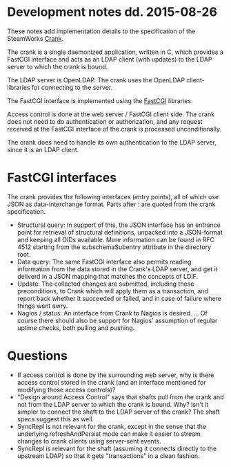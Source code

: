 # Development notes dd. 2015-08-26

These notes add implementation details to the specification of
the SteamWorks [Crank](http://steamworks.arpa2.net/spec/crank.html).

The crank is a single daemonized application, written in C, which
provides a FastCGI interface and acts as an LDAP client (with
updates) to the LDAP server to which the crank is bound.

The LDAP server is OpenLDAP. The crank uses the OpenLDAP client-libraries
for connecting to the server.

The FastCGI interface is implemented using the [FastCGI](http://www.fastcgi.com/drupal/node/6?q=node/21) libraries.

Access control is done at the web server / FastCGI client side. 
The crank does not need to do authentication or authorization,
and any request received at the FastCGI interface of the crank
is processed unconditionally.

The crank does need to handle its own authentication to the
LDAP server, since it is an LDAP client.


# FastCGI interfaces

The crank provides the following interfaces (entry points), all of
which use JSON as data-interchange format. Parts after : are quoted
from the crank specification.

 - Structural query: In support of this, the JSON interface has an entrance point for 
   retrieval of structural definitions, unpacked into a JSON-format and 
   keeping all OIDs available. More information can be found in RFC 4512 
   starting from the subschemaSubentry attribute in the directory root.
 - Data query: The same FastCGI interface also permits reading information 
   from the data stored in the Crank's LDAP server, and get it deliverd 
   in a JSON mapping that matches the concepts of LDIF. 
 - Update: The collected changes are submitted, including these preconditions, 
   to Crank which will apply them as a transaction, and report back whether 
   it succeeded or failed, and in case of failure where things went awry.
 - Nagios / status: An interface from Crank to Nagios is desired. ...
   Of course there should also be support for Nagios' assumption of regular 
   uptime checks, both pulling and pushing.


# Questions

 - If access control is done by the surrounding web server, why is
   there access control stored in the crank (and an interface mentioned
   for modifying those access controls)?
 - "Design around Access Control" says that shafts pull from the crank 
   and not from the LDAP server to which the crank is bound. Why? Isn't
   it simpler to connect the shaft to the LDAP server of the crank?
   The shaft specs suggest this as well.
 - SyncRepl is not relevant for the crank, except in the sense that 
   the underlying refreshAndPersist mode can make it easier to stream
   changes to crank clients using server-sent events.
 - SyncRepl is relevant for the shaft (assuming it connects directly
   to the upstream LDAP) so that it gets "transactions" in a clean
   fashion.

